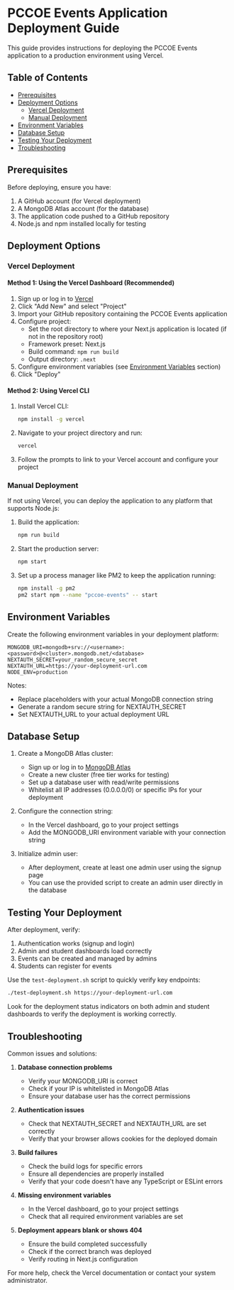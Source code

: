 # PCCOE Events Application Deployment Guide

This guide provides instructions for deploying the PCCOE Events application to a production environment using Vercel.

## Table of Contents
- [Prerequisites](#prerequisites)
- [Deployment Options](#deployment-options)
  - [Vercel Deployment](#vercel-deployment)
  - [Manual Deployment](#manual-deployment)
- [Environment Variables](#environment-variables)
- [Database Setup](#database-setup)
- [Testing Your Deployment](#testing-your-deployment)
- [Troubleshooting](#troubleshooting)

## Prerequisites

Before deploying, ensure you have:

1. A GitHub account (for Vercel deployment)
2. A MongoDB Atlas account (for the database)
3. The application code pushed to a GitHub repository
4. Node.js and npm installed locally for testing

## Deployment Options

### Vercel Deployment

#### Method 1: Using the Vercel Dashboard (Recommended)

1. Sign up or log in to [Vercel](https://vercel.com)
2. Click "Add New" and select "Project"
3. Import your GitHub repository containing the PCCOE Events application
4. Configure project:
   - Set the root directory to where your Next.js application is located (if not in the repository root)
   - Framework preset: Next.js
   - Build command: `npm run build`
   - Output directory: `.next`
5. Configure environment variables (see [Environment Variables](#environment-variables) section)
6. Click "Deploy"

#### Method 2: Using Vercel CLI

1. Install Vercel CLI:
   ```bash
   npm install -g vercel
   ```

2. Navigate to your project directory and run:
   ```bash
   vercel
   ```

3. Follow the prompts to link to your Vercel account and configure your project

### Manual Deployment

If not using Vercel, you can deploy the application to any platform that supports Node.js:

1. Build the application:
   ```bash
   npm run build
   ```

2. Start the production server:
   ```bash
   npm start
   ```

3. Set up a process manager like PM2 to keep the application running:
   ```bash
   npm install -g pm2
   pm2 start npm --name "pccoe-events" -- start
   ```

## Environment Variables

Create the following environment variables in your deployment platform:

```
MONGODB_URI=mongodb+srv://<username>:<password>@<cluster>.mongodb.net/<database>
NEXTAUTH_SECRET=your_random_secure_secret
NEXTAUTH_URL=https://your-deployment-url.com
NODE_ENV=production
```

Notes:
- Replace placeholders with your actual MongoDB connection string
- Generate a random secure string for NEXTAUTH_SECRET
- Set NEXTAUTH_URL to your actual deployment URL

## Database Setup

1. Create a MongoDB Atlas cluster:
   - Sign up or log in to [MongoDB Atlas](https://www.mongodb.com/cloud/atlas)
   - Create a new cluster (free tier works for testing)
   - Set up a database user with read/write permissions
   - Whitelist all IP addresses (0.0.0.0/0) or specific IPs for your deployment

2. Configure the connection string:
   - In the Vercel dashboard, go to your project settings
   - Add the MONGODB_URI environment variable with your connection string

3. Initialize admin user:
   - After deployment, create at least one admin user using the signup page
   - You can use the provided script to create an admin user directly in the database

## Testing Your Deployment

After deployment, verify:

1. Authentication works (signup and login)
2. Admin and student dashboards load correctly
3. Events can be created and managed by admins
4. Students can register for events

Use the `test-deployment.sh` script to quickly verify key endpoints:

```bash
./test-deployment.sh https://your-deployment-url.com
```

Look for the deployment status indicators on both admin and student dashboards to verify the deployment is working correctly.

## Troubleshooting

Common issues and solutions:

1. **Database connection problems**
   - Verify your MONGODB_URI is correct
   - Check if your IP is whitelisted in MongoDB Atlas
   - Ensure your database user has the correct permissions

2. **Authentication issues**
   - Check that NEXTAUTH_SECRET and NEXTAUTH_URL are set correctly
   - Verify that your browser allows cookies for the deployed domain

3. **Build failures**
   - Check the build logs for specific errors
   - Ensure all dependencies are properly installed
   - Verify that your code doesn't have any TypeScript or ESLint errors

4. **Missing environment variables**
   - In the Vercel dashboard, go to your project settings
   - Check that all required environment variables are set

5. **Deployment appears blank or shows 404**
   - Ensure the build completed successfully
   - Check if the correct branch was deployed
   - Verify routing in Next.js configuration

For more help, check the Vercel documentation or contact your system administrator. 